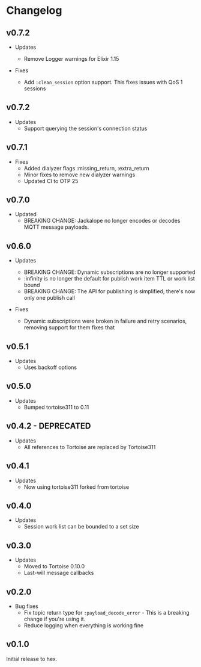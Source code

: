 # Changelog

## v0.7.2

* Updates
  * Remove Logger warnings for Elixir 1.15

* Fixes
  * Add `:clean_session` option support. This fixes issues with QoS 1 sessions

## v0.7.2

* Updates
  * Support querying the session's connection status

## v0.7.1

* Fixes
  * Added dialyzer flags :missing_return, :extra_return
  * Minor fixes to remove new dialyzer warnings
  * Updated CI to OTP 25

## v0.7.0

* Updated
  * BREAKING CHANGE: Jackalope no longer encodes or decodes MQTT message payloads.

## v0.6.0

* Updates
  * BREAKING CHANGE: Dynamic subscriptions are no longer supported
  * :infinity is no longer the default for publish work item TTL or work list bound
  * BREAKING CHANGE: The API for publishing is simplified; there's now only one publish call

* Fixes
  * Dynamic subscriptions were broken in failure and retry scenarios, removing support for them fixes that

## v0.5.1

* Updates
  * Uses backoff options

## v0.5.0

* Updates
  * Bumped tortoise311 to 0.11

## v0.4.2 - DEPRECATED

* Updates
  * All references to Tortoise are replaced by Tortoise311

## v0.4.1

* Updates
  * Now using tortoise311 forked from tortoise

## v0.4.0

* Updates
  * Session work list can be bounded to a set size

## v0.3.0

* Updates
  * Moved to Tortoise 0.10.0
  * Last-will message callbacks

## v0.2.0

* Bug fixes
  * Fix topic return type for `:payload_decode_error` - This is a breaking
    change if you're using it.
  * Reduce logging when everything is working fine

## v0.1.0

Initial release to hex.
